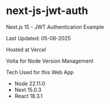 # next-js-jwt-auth

Next.js 15 - JWT Authentication Example

Last Updated: 05-06-2025

Hosted at Vercel

Volta for Node Version Management

Tech Used for this Web App

- Node 22.11.0
- Next 15.0.3
- React 18.3.1

